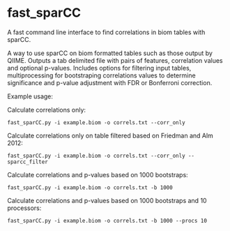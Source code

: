 # fast_sparCC
A fast command line interface to find correlations in biom tables with sparCC.

A way to use sparCC on biom formatted tables such as those output by QIIME. Outputs a tab delimited file with pairs of features, correlation values and optional p-values.
Includes options for filtering input tables, multiprocessing for bootstraping correlations values to determine significance and p-value adjustment with FDR or Bonferroni correction.

Example usage:

Calculate correlations only:
```
fast_sparCC.py -i example.biom -o correls.txt --corr_only
```

Calculate correlations only on table filtered based on Friedman and Alm 2012:
```
fast_sparCC.py -i example.biom -o correls.txt --corr_only --sparcc_filter
```

Calculate correlations and p-values based on 1000 bootstraps:
```
fast_sparCC.py -i example.biom -o correls.txt -b 1000
```

Calculate correlations and p-values based on 1000 bootstraps and 10 processors:
```
fast_sparCC.py -i example.biom -o correls.txt -b 1000 --procs 10
```
